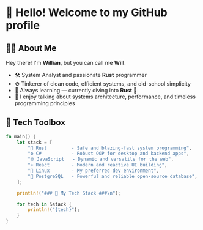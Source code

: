 # 👋 Hello! Welcome to my GitHub profile

## 🧑‍💻 About Me

Hey there! I'm **Willian**, but you can call me **Will**.

- 🛠️ System Analyst and passionate **Rust** programmer
- ⚙️ Tinkerer of clean code, efficient systems, and old-school simplicity
- 🧠 Always learning — currently diving into **Rust** 🦀
- 💬 I enjoy talking about systems architecture, performance, and timeless programming principles

## 🧰 Tech Toolbox

```rust
fn main() {   
    let stack = [
        "🦀 Rust         - Safe and blazing-fast system programming",
        "⚙️ C#           - Robust OOP for desktop and backend apps",
        "🌐 JavaScript   - Dynamic and versatile for the web",        
        "⚛️ React        - Modern and reactive UI building",
        "🐧 Linux        - My preferred dev environment",
        "🐘 PostgreSQL   - Powerful and reliable open-source database",
    ];

    println!("### 🧰 My Tech Stack ###\n");

    for tech in &stack {
        println!("{tech}");
    }
}
